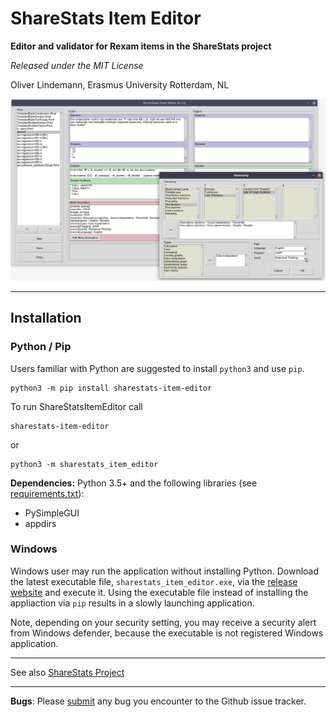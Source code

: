 # ShareStats Item Editor

**Editor and validator for Rexam items in the ShareStats project**

*Released under the MIT License*

Oliver Lindemann, Erasmus University Rotterdam, NL


![screenshot](picts/screenshot.png)

---

## Installation 

### Python / Pip

Users familiar with Python are suggested to install `python3`  and use `pip`.

```
python3 -m pip install sharestats-item-editor
```

To run ShareStatsItemEditor call
```
sharestats-item-editor
```
or
```
python3 -m sharestats_item_editor
```


**Dependencies:** Python 3.5+ and the following libraries 
(see [requirements.txt](requirements.txt)):
* PySimpleGUI
* appdirs

### Windows

Windows user may run the application without installing Python. Download the 
latest executable file, `sharestats_item_editor.exe`, via the
[release website](https://github.com/essb-mt-section/sharestats-item-editor/releases/latest)
and execute it. Using the executable file instead of installing the appliaction 
via `pip` results in a slowly launching application.

Note, depending on your security setting, you may receive a security alert 
from Windows defender, because the executable is not registered Windows 
application. 

---

See also [ShareStats Project](https://github.com/ShareStats)

---
**Bugs**: Please [submit](https://github.com/essb-mt-section/sharestats-item-editor/issues/new)
any bug you encounter to the Github issue tracker.
